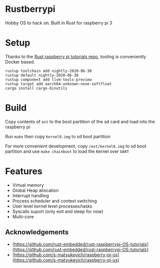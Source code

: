 # Rustberrypi
Hobby OS to hack on.  Built in Rust for raspberry pi 3

# Setup
Thanks to the [Rust raspberry pi tutorials repo](https://github.com/rust-embedded/rust-raspberrypi-OS-tutorials), tooling is conveniently Docker based.

```
rustup toolchain add nightly-2020-06-30
rustup default nightly-2020-06-30
rustup component add llvm-tools-preview
rustup target add aarch64-unknown-none-softfloat
cargo install cargo-binutils
```

# Build

Copy contents of `ext` to the boot partition of the sd card and load into the raspberry pi

Run `make` then copy `kernel8.img` to sd boot partition 

For more convenient development, copy `/ext/kernel8.img` to sd boot partition and use `make chainboot` to load the kernel over `UART`

# Features
* Virtual memory
* Global Heap allocation
* Interrupt handling
* Process scheduler and context switching
* User level kernel level processes/tasks
* Syscalls suport (only exit and sleep for now)
* Multi-core

## Acknowledgements

* [https://github.com/rust-embedded/rust-raspberrypi-OS-tutorials](https://github.com/rust-embedded/rust-raspberrypi-OS-tutorials)
* [https://github.com/s-matyukevich/raspberry-pi-os](https://github.com/s-matyukevich/raspberry-pi-os)

